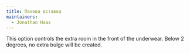 ```yaml
---
title: Пахова вставка
maintainers:
  - Jonathan Haas
---
```


This option controls the extra room in the front of the underwear. Below 2 degrees, no extra bulge will be created.
